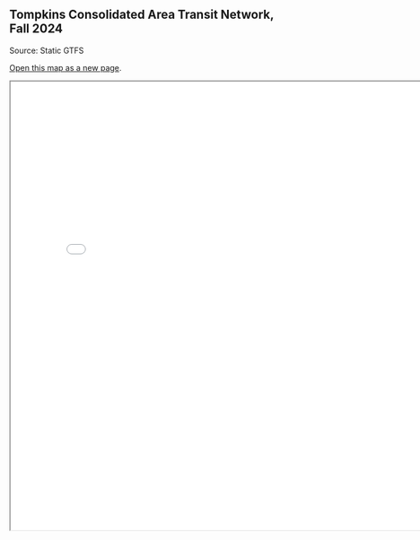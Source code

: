 ## Tompkins Consolidated Area Transit Network, Fall 2024
Source: Static GTFS

[Open this map as a new page](tcat-ny-us_20241002.html).
<iframe src = "tcat-ny-us_20241002.html" height = "800" width = "800"></iframe>
